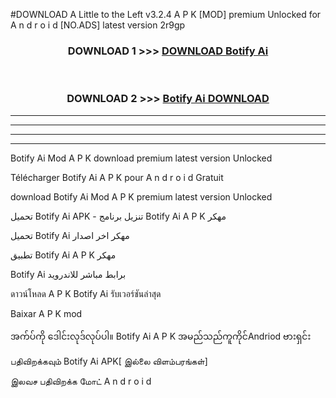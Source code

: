 #DOWNLOAD A Little to the Left v3.2.4 A P K [MOD] premium Unlocked for A n d r o i d [NO.ADS] latest version 2r9gp 



<div align="center">

<h3>DOWNLOAD 1 >>> <a href="https://downloadmod1.web.app/?judul=Botify Ai ">DOWNLOAD Botify Ai </a></h3><br>

<h3>DOWNLOAD 2 >>> <a href="https://downloadmod1.web.app/?judul=Botify Ai ">Botify Ai  DOWNLOAD </a></h3>

</div>


----------------------------------------------------------

----------------------------------------------------------

----------------------------------------------------------

----------------------------------------------------------


Botify Ai  Mod A P K download premium latest version Unlocked

Télécharger Botify Ai  A P K pour A n d r o i d Gratuit

download Botify Ai  Mod A P K premium latest version Unlocked

تحميل Botify Ai  APK - تنزيل برنامج Botify Ai  A P K مهكر

تحميل Botify Ai  مهكر اخر اصدار

تطبيق Botify Ai  A P K مهكر

Botify Ai  برابط مباشر للاندرويد

ดาวน์โหลด A P K Botify Ai  รับเวอร์ชันล่าสุด

Baixar A P K mod

အက်ပ်ကို ဒေါင်းလုဒ်လုပ်ပါ။ Botify Ai  A P K အမည်သည်ကူကိုင်Andriod ဗားရှင်း

பதிவிறக்கவும் Botify Ai  APK[ இல்லை விளம்பரங்கள்] 
 
இலவச பதிவிறக்க மோட் A n d r o i d



